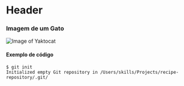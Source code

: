 # Header

### Imagem de um Gato

![Image of Yaktocat](https://octodex.github.com/images/yaktocat.png)


#### Exemplo de código

```
$ git init
Initialized empty Git repository in /Users/skills/Projects/recipe-repository/.git/
```
